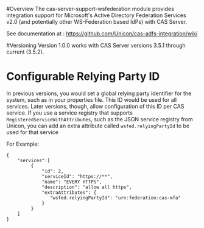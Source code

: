 #Overview
The cas-server-support-wsfederation module provides integration support for Microsoft's Active Directory Federation
Services v2.0 (and potentially other WS-Federation based IdPs) with CAS Server.

See documentation at : https://github.com/Unicon/cas-adfs-integration/wiki

#Versioning
Version 1.0.0 works with CAS Server versions 3.5.1 through current (3.5.2).

# Configurable Relying Party ID

In previous versions, you would set a global relying party identifier for the system, such as in your properties file.
This ID would be used for all services. Later versions, though, allow configuration of this ID per CAS service. If you
use a service registry that supports `RegisteredServiceWithAttributes`, such as the JSON service registry from Unicon,
you can add an extra attribute called `wsfed.relyingPartyId` to be used for that service

For Example:

```
{
    "services":[
         {
             "id": 2,
             "serviceId": "https://**",
             "name": "EVERY HTTPS",
             "description": "allow all https",
             "extraAttributes": {
                "wsfed.relyingPartyId": "urn:federation:cas-mfa"
             }
         }
    ]
}
```
